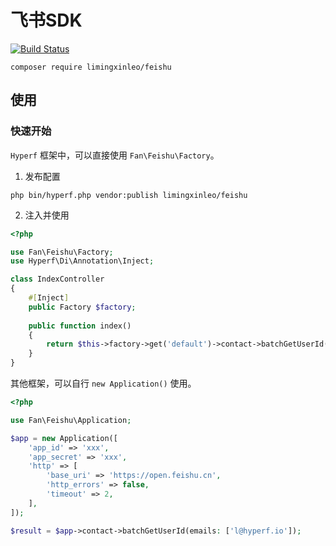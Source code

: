 # 飞书SDK

[![Build Status](https://travis-ci.org/limingxinleo/feishu-sdk.svg?branch=master)](https://travis-ci.org/limingxinleo/feishu-sdk)

```
composer require limingxinleo/feishu
```

## 使用

### 快速开始

`Hyperf` 框架中，可以直接使用 `Fan\Feishu\Factory`。

1. 发布配置

```shell
php bin/hyperf.php vendor:publish limingxinleo/feishu
```

2. 注入并使用

```php
<?php

use Fan\Feishu\Factory;
use Hyperf\Di\Annotation\Inject;

class IndexController
{
    #[Inject]
    public Factory $factory;
    
    public function index()
    {
        return $this->factory->get('default')->contact->batchGetUserId(emails: ['l@hyperf.io']);
    }
}
```

其他框架，可以自行 `new Application()` 使用。

```php
<?php

use Fan\Feishu\Application;

$app = new Application([
    'app_id' => 'xxx',
    'app_secret' => 'xxx',
    'http' => [
        'base_uri' => 'https://open.feishu.cn',
        'http_errors' => false,
        'timeout' => 2,
    ],
]);

$result = $app->contact->batchGetUserId(emails: ['l@hyperf.io']);
```
